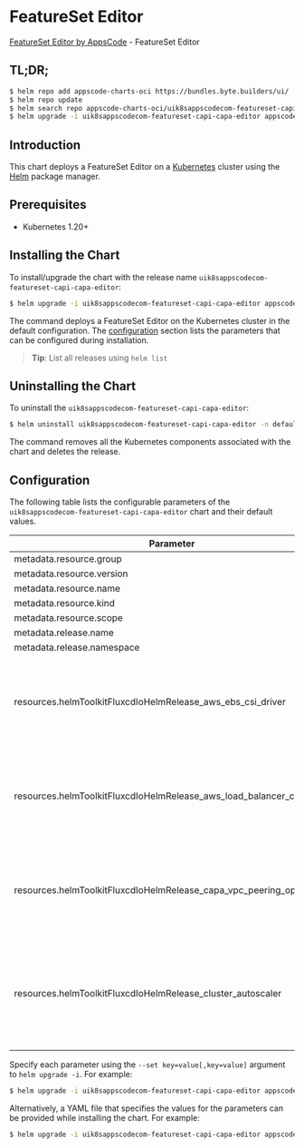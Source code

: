 # FeatureSet Editor

[FeatureSet Editor by AppsCode](https://appscode.com) - FeatureSet Editor

## TL;DR;

```bash
$ helm repo add appscode-charts-oci https://bundles.byte.builders/ui/
$ helm repo update
$ helm search repo appscode-charts-oci/uik8sappscodecom-featureset-capi-capa-editor --version=v0.13.0
$ helm upgrade -i uik8sappscodecom-featureset-capi-capa-editor appscode-charts-oci/uik8sappscodecom-featureset-capi-capa-editor -n default --create-namespace --version=v0.13.0
```

## Introduction

This chart deploys a FeatureSet Editor on a [Kubernetes](http://kubernetes.io) cluster using the [Helm](https://helm.sh) package manager.

## Prerequisites

- Kubernetes 1.20+

## Installing the Chart

To install/upgrade the chart with the release name `uik8sappscodecom-featureset-capi-capa-editor`:

```bash
$ helm upgrade -i uik8sappscodecom-featureset-capi-capa-editor appscode-charts-oci/uik8sappscodecom-featureset-capi-capa-editor -n default --create-namespace --version=v0.13.0
```

The command deploys a FeatureSet Editor on the Kubernetes cluster in the default configuration. The [configuration](#configuration) section lists the parameters that can be configured during installation.

> **Tip**: List all releases using `helm list`

## Uninstalling the Chart

To uninstall the `uik8sappscodecom-featureset-capi-capa-editor`:

```bash
$ helm uninstall uik8sappscodecom-featureset-capi-capa-editor -n default
```

The command removes all the Kubernetes components associated with the chart and deletes the release.

## Configuration

The following table lists the configurable parameters of the `uik8sappscodecom-featureset-capi-capa-editor` chart and their default values.

|                               Parameter                               | Description |                                                                                                                                                                                                                                                                                                                                                                                                                        Default                                                                                                                                                                                                                                                                                                                                                                                                                        |
|-----------------------------------------------------------------------|-------------|-------------------------------------------------------------------------------------------------------------------------------------------------------------------------------------------------------------------------------------------------------------------------------------------------------------------------------------------------------------------------------------------------------------------------------------------------------------------------------------------------------------------------------------------------------------------------------------------------------------------------------------------------------------------------------------------------------------------------------------------------------------------------------------------------------------------------------------------------------|
| metadata.resource.group                                               |             | <code>ui.k8s.appscode.com</code>                                                                                                                                                                                                                                                                                                                                                                                                                                                                                                                                                                                                                                                                                                                                                                                                                      |
| metadata.resource.version                                             |             | <code>v1alpha1</code>                                                                                                                                                                                                                                                                                                                                                                                                                                                                                                                                                                                                                                                                                                                                                                                                                                 |
| metadata.resource.name                                                |             | <code>featuresets</code>                                                                                                                                                                                                                                                                                                                                                                                                                                                                                                                                                                                                                                                                                                                                                                                                                              |
| metadata.resource.kind                                                |             | <code>FeatureSet</code>                                                                                                                                                                                                                                                                                                                                                                                                                                                                                                                                                                                                                                                                                                                                                                                                                               |
| metadata.resource.scope                                               |             | <code>Cluster</code>                                                                                                                                                                                                                                                                                                                                                                                                                                                                                                                                                                                                                                                                                                                                                                                                                                  |
| metadata.release.name                                                 |             | <code>RELEASE-NAME</code>                                                                                                                                                                                                                                                                                                                                                                                                                                                                                                                                                                                                                                                                                                                                                                                                                             |
| metadata.release.namespace                                            |             | <code>default</code>                                                                                                                                                                                                                                                                                                                                                                                                                                                                                                                                                                                                                                                                                                                                                                                                                                  |
| resources.helmToolkitFluxcdIoHelmRelease_aws_ebs_csi_driver           |             | <code>{"apiVersion":"helm.toolkit.fluxcd.io/v2","kind":"HelmRelease","metadata":{"labels":{"app.kubernetes.io/component":"aws-ebs-csi-driver"},"name":"aws-ebs-csi-driver","namespace":"kubeops"},"spec":{"chart":{"spec":{"chart":"aws-ebs-csi-driver","sourceRef":{"kind":"HelmRepository","name":"appscode-charts-oci","namespace":"kubeops"},"version":"2.23.0"}},"install":{"crds":"CreateReplace","createNamespace":true,"remediation":{"retries":-1}},"interval":"5m","releaseName":"aws-ebs-csi-driver","storageNamespace":"kube-system","targetNamespace":"kube-system","timeout":"30m","upgrade":{"crds":"CreateReplace","remediation":{"retries":-1}}}}</code>                                                                                                                                                                             |
| resources.helmToolkitFluxcdIoHelmRelease_aws_load_balancer_controller |             | <code>{"apiVersion":"helm.toolkit.fluxcd.io/v2","kind":"HelmRelease","metadata":{"labels":{"app.kubernetes.io/component":"aws-load-balancer-controller"},"name":"aws-load-balancer-controller","namespace":"kubeops"},"spec":{"chart":{"spec":{"chart":"aws-load-balancer-controller","sourceRef":{"kind":"HelmRepository","name":"appscode-charts-oci","namespace":"kubeops"},"version":"2.23.0"}},"install":{"crds":"CreateReplace","createNamespace":true,"remediation":{"retries":-1}},"interval":"5m","releaseName":"aws-load-balancer-controller","storageNamespace":"kube-system","targetNamespace":"kube-system","timeout":"30m","upgrade":{"crds":"CreateReplace","remediation":{"retries":-1}}}}</code>                                                                                                                                     |
| resources.helmToolkitFluxcdIoHelmRelease_capa_vpc_peering_operator    |             | <code>{"apiVersion":"helm.toolkit.fluxcd.io/v2","kind":"HelmRelease","metadata":{"labels":{"app.kubernetes.io/component":"capa-vpc-peering-operator"},"name":"capa-vpc-peering-operator","namespace":"kubeops"},"spec":{"chart":{"spec":{"chart":"capa-vpc-peering-operator","sourceRef":{"kind":"HelmRepository","name":"appscode-charts-oci","namespace":"kubeops"},"version":"v2023.12.11"}},"install":{"crds":"CreateReplace","createNamespace":true,"remediation":{"retries":-1}},"interval":"5m","releaseName":"capa-vpc-peering-operator","storageNamespace":"crossplane-system","targetNamespace":"crossplane-system","timeout":"30m","upgrade":{"crds":"CreateReplace","remediation":{"retries":-1}}}}</code>                                                                                                                                |
| resources.helmToolkitFluxcdIoHelmRelease_cluster_autoscaler           |             | <code>{"apiVersion":"helm.toolkit.fluxcd.io/v2","kind":"HelmRelease","metadata":{"labels":{"app.kubernetes.io/component":"cluster-autoscaler"},"name":"cluster-autoscaler","namespace":"kubeops"},"spec":{"chart":{"spec":{"chart":"cluster-autoscaler","sourceRef":{"kind":"HelmRepository","name":"appscode-charts-oci","namespace":"kubeops"},"version":"9.29.0"}},"install":{"crds":"CreateReplace","createNamespace":true,"remediation":{"retries":-1}},"interval":"5m","releaseName":"cluster-autoscaler","storageNamespace":"capi-cluster","targetNamespace":"capi-cluster","timeout":"30m","upgrade":{"crds":"CreateReplace","remediation":{"retries":-1}},"values":{"autoscalingGroups":[{"maxSize":6,"minSize":1,"name":"default"}],"cloudProvider":"clusterapi","extraArgs":{"logtostderr":null,"stderrthreshold":null,"v":null}}}}</code> |


Specify each parameter using the `--set key=value[,key=value]` argument to `helm upgrade -i`. For example:

```bash
$ helm upgrade -i uik8sappscodecom-featureset-capi-capa-editor appscode-charts-oci/uik8sappscodecom-featureset-capi-capa-editor -n default --create-namespace --version=v0.13.0 --set metadata.resource.group=ui.k8s.appscode.com
```

Alternatively, a YAML file that specifies the values for the parameters can be provided while
installing the chart. For example:

```bash
$ helm upgrade -i uik8sappscodecom-featureset-capi-capa-editor appscode-charts-oci/uik8sappscodecom-featureset-capi-capa-editor -n default --create-namespace --version=v0.13.0 --values values.yaml
```
